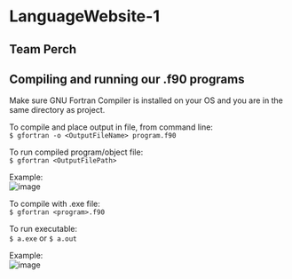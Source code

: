 # LanguageWebsite-1
## Team Perch

## Compiling and running our .f90 programs
Make sure GNU Fortran Compiler is installed on your OS and you are in the same directory as project.

To compile and place output in file, from command line:  
`$ gfortran -o <OutputFileName> program.f90`

To run compiled program/object file:  
`$ gfortran <OutputFilePath>`

Example:  
![image](https://user-images.githubusercontent.com/61138994/162595853-a4f58854-be79-4aa0-bded-f3b00730698b.png)

To compile with .exe file:  
`$ gfortran <program>.f90`  

To run executable:  
`$ a.exe` or `$ a.out`

Example:  
![image](https://user-images.githubusercontent.com/61138994/162597475-fc465cf3-2e63-478e-b9a4-900b8e319b2a.png)
